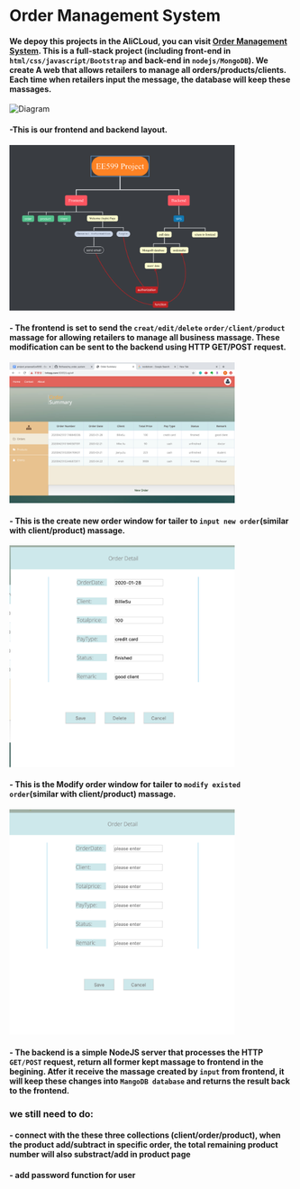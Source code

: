 # Order Management System


#### We depoy this projects in the AliCLoud, you can visit [Order Management System](http://tntrpg.com:5000). This is a full-stack project (including front-end in `html/css/javascript/Bootstrap` and back-end in `nodejs/MongoDB`). We create A web that allows retailers to manage all orders/products/clients. Each time when retailers input the message, the database will keep these massages.


<img alt="Diagram" src="https://github.com/ourarash/nodejs_fullstack/blob/master/diagram.png?raw=true" width="400" text-align="center">

#### -This is our frontend and backend layout.
<img alt="Diagram" src = "layout.png" width="400" text-align="center">


#### - The frontend is set to send the `creat/edit/delete`  `order/client/product` massage for allowing retailers to manage all business massage. These modification can be sent to the backend using HTTP GET/POST request. 
<img alt="Diagram" src = "main_page.png" width="400" text-align="center">


#### - This is the create new order window for tailer to `input new order`(similar with client/product) massage.
<img alt="Diagram" src = "create_window.png" width="400" text-align="center">


#### - This is the Modify order window for tailer to `modify existed order`(similar with client/product) massage.
<img alt="Diagram" src = "modify_window.png" width="400" text-align="center">



#### - The backend is a simple NodeJS server that processes the HTTP `GET/POST` request, return all former kept massage to frontend in the begining. Atfer it receive the massage created by `input` from frontend, it will keep these changes into `MangoDB database` and returns the result back to the frontend.


### we still need to do:
#### - connect with the these three collections (client/order/product), when the product add/subtract in specific order, the total remaining product number will also substract/add in product page
#### - add password function for user